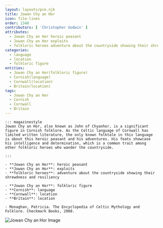 ```yaml
---
layout: layouts/pce.njk
title: Jowan Chy an Hor
icon: file-lines
order: 1340
contributors: [ 'Christopher Godwin' ]
attributes:
  - Jowan Chy an Hor heroic peasant
  - Jowan Chy an Hor exploits
  - folkloric heroes adventure about the countryside showing their shrewdness and resiliency
categories:
  - language
  - location
  - folkloric figure
entities:
  - Jowan Chy an Hor(folkloric figure)
  - Cornish(language)
  - Cornwall(location)
  - Britain(location)
tags:
  - Jowan Chy an Hor
  - Cornish
  - Cornwall
  - Britain
---
```

``` tab [group1:Info]
::: magazinestyle
Jowan Chy an Hor, also known as John of Chyanhor, is a significant figure in Cornish folklore. As the Celtic language of Cornwall has limited written literature, the only known folktale in this language is about this heroic peasant and his adventures. His feats showcase his intelligence and determination, which is a common trait among other folkloric heroes who wander the countryside.

:::
```
``` tab [group1:Attributes]
- **Jowan Chy an Hor**: heroic peasant
- **Jowan Chy an Hor**: exploits
- **folkloric heroes**: adventure about the countryside showing their shrewdness and resiliency
```
``` tab [group1:Entities]
- **Jowan Chy an Hor**: folkloric figure
- **Cornish**: language
- **Cornwall**: location
- **Britain**: location
```
``` tab [group1:Sources]
- Monaghan, Patricia. The Encyclopedia of Celtic Mythology and Folklore. Checkmark Books, 2008.
```
![Jowan Chy an Hor Image]([None])
